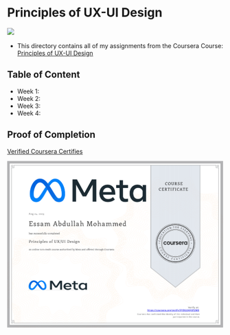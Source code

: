 # Principles of UX-UI Design

<img src="../logo.avif">

- This directory contains all of my assignments from the Coursera Course: [Principles of UX-UI Design](https://www.coursera.org/learn/principles-of-ux-ui-design/home/welcome)

## Table of Content

  - Week 1: []()
  - Week 2: []()
  - Week 3: []()
  - Week 4: []()

## Proof of Completion

<a href=""> Verified Coursera Certifies</a>

<img src="./certificate.png" alt="certificate">
